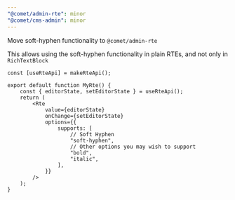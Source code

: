 ```yaml
---
"@comet/admin-rte": minor
"@comet/cms-admin": minor
---
```


Move soft-hyphen functionality to `@comet/admin-rte`

This allows using the soft-hyphen functionality in plain RTEs, and not only in `RichTextBlock`

```tsx
const [useRteApi] = makeRteApi();

export default function MyRte() {
    const { editorState, setEditorState } = useRteApi();
    return (
        <Rte
            value={editorState}
            onChange={setEditorState}
            options={{
                supports: [
                    // Soft Hyphen
                    "soft-hyphen",
                    // Other options you may wish to support
                    "bold",
                    "italic",
                ],
            }}
        />
    );
}
```
